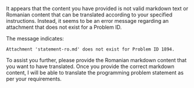 It appears that the content you have provided is not valid markdown text or Romanian content that can be translated according to your specified instructions. Instead, it seems to be an error message regarding an attachment that does not exist for a Problem ID.

The message indicates:
```
Attachment 'statement-ro.md' does not exist for Problem ID 1894.
```

To assist you further, please provide the Romanian markdown content that you want to have translated. Once you provide the correct markdown content, I will be able to translate the programming problem statement as per your requirements.